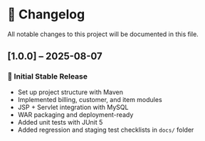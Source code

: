 # 📄 Changelog

All notable changes to this project will be documented in this file.

## [1.0.0] – 2025-08-07
### 🚀 Initial Stable Release
- Set up project structure with Maven
- Implemented billing, customer, and item modules
- JSP + Servlet integration with MySQL
- WAR packaging and deployment-ready
- Added unit tests with JUnit 5
- Added regression and staging test checklists in `docs/` folder
